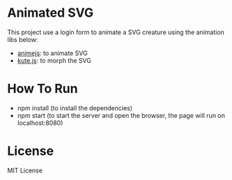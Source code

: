 # Animated SVG 
This project use a login form to animate a SVG creature using the animation libs below:
- [animejs](https://github.com/juliangarnier/anime): to animate SVG 
- [kute.js](https://github.com/thednp/kute.js): to morph the SVG 

# How To Run
- npm install (to install the dependencies)
- npm start (to start the server and open the browser, the page will run on localhost:8080)

# License
MIT License
